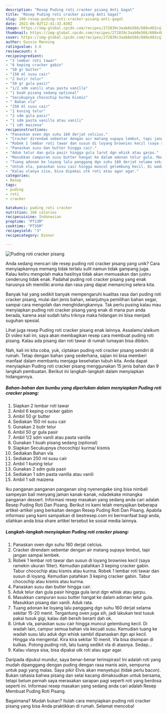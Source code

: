 ```yaml
---
description: "Resep Puding roti cracker pisang Anti Gagal"
title: "Resep Puding roti cracker pisang Anti Gagal"
slug: 100-resep-puding-roti-cracker-pisang-anti-gagal
date: 2021-06-02T12:41:33.830Z
image: https://img-global.cpcdn.com/recipes/272839c3aab8e566/680x482cq70/puding-roti-cracker-pisang-foto-resep-utama.jpg
thumbnail: https://img-global.cpcdn.com/recipes/272839c3aab8e566/680x482cq70/puding-roti-cracker-pisang-foto-resep-utama.jpg
cover: https://img-global.cpcdn.com/recipes/272839c3aab8e566/680x482cq70/puding-roti-cracker-pisang-foto-resep-utama.jpg
author: Gussie Manning
ratingvalue: 3.6
reviewcount: 6
recipeingredient:
- "2 lembar roti tawar"
- "6 keping cracker gabin"
- "50 gr butter"
- "150 ml susu cair"
- "2 butir telur"
- "50 gr gula pasir"
- "1/2 sdm vanili atau pasta vanilla"
- "1 buah pisang sedang optional"
- "Secukupnya chocochip kurma kismis"
- " Bahan vla"
- "250 ml susu cair"
- "1 kuning telur"
- "2 sdm gula pasir"
- "1 sdm pasta vanilla atau vanili"
- "1 sdt maizena"
recipeinstructions:
- "Panaskan oven dgn suhu 160 derjat celcius."
- "Cracker direndam sebentar dengan air matang supaya lembut, tapi jangan sampai lembek."
- "Robek 1 lembar roti tawar dan susun di loyang brownies kecil (saya ramekin ukuran 1liter). Kemudian patahkan 3 keping cracker gabin. Tabur chocochip atau kismis atau kurma. Robek 1 lembar roti tawar dan susun di loyang. Kemudian patahkan 3 keping cracker gabin. Tabur chocochip atau kismis atau kurma."
- "Panaskan susu dan butter hingga cair."
- "Aduk telur dan gula pasir hingga gula larut dgn whisk atau garpu."
- "Masukkan campuran susu butter hangat ke dalam adonan telur gula. Masukkan pisang dan vanili. Aduk rata."
- "Tuang adonan ke loyang lalu panggang dgn suhu 160 derjat selama sekitar 15-20 menit. Tergantung oven juga sih, jadi lakukan test tusuk pakai tusuk gigi, kalau dah bersih berarti dah ok."
- "Untuk vla, panaskan susu cair hingga muncul gelembung kecil. Di wadah lain, campur semua bahan vla kecuali susu. Kemudian tuang ke wadah susu lalu aduk dgn whisk sambil dipanaskan dgn api kecil. Hingga vla mengental. Kira kira sekitar 10 menit. Vla bisa disimpan di kulkas. Potong puding roti, lalu tuang sedikit vla di atasnya. Sedap..."
- "Kalau vlanya sisa, bisa dipakai utk roti atau agar agar."
categories:
- Resep
tags:
- puding
- roti
- cracker

katakunci: puding roti cracker 
nutrition: 168 calories
recipecuisine: Indonesian
preptime: "PT13M"
cooktime: "PT35M"
recipeyield: "3"
recipecategory: Dinner

---
```



![Puding roti cracker pisang](https://img-global.cpcdn.com/recipes/272839c3aab8e566/680x482cq70/puding-roti-cracker-pisang-foto-resep-utama.jpg)

Anda sedang mencari ide resep puding roti cracker pisang yang unik? Cara menyiapkannya memang tidak terlalu sulit namun tidak gampang juga. Kalau keliru mengolah maka hasilnya tidak akan memuaskan dan justru cenderung tidak enak. Padahal puding roti cracker pisang yang enak harusnya sih memiliki aroma dan rasa yang dapat memancing selera kita.

Banyak hal yang sedikit banyak mempengaruhi kualitas rasa dari puding roti cracker pisang, mulai dari jenis bahan, selanjutnya pemilihan bahan segar, sampai cara mengolah dan menghidangkannya. Tak perlu pusing kalau mau menyiapkan puding roti cracker pisang yang enak di mana pun anda berada, karena asal sudah tahu triknya maka hidangan ini bisa menjadi suguhan spesial.

Lihat juga resep Puding roti cracker pisang enak lainnya. Assalamu&#39;alaikum Di video kali ini, saya akan membagikan resep cara membuat puding roti pisang. Kalau ada pisang dan roti tawar di rumah lumayan bisa dibikin.


Nah, kali ini kita coba, yuk, ciptakan puding roti cracker pisang sendiri di rumah. Tetap dengan bahan yang sederhana, sajian ini bisa memberi manfaat dalam membantu menjaga kesehatan tubuh kita. Anda dapat menyiapkan Puding roti cracker pisang menggunakan 15 jenis bahan dan 9 langkah pembuatan. Berikut ini langkah-langkah dalam menyiapkan hidangannya.

<!--inarticleads1-->

##### Bahan-bahan dan bumbu yang diperlukan dalam menyiapkan Puding roti cracker pisang:

1. Siapkan 2 lembar roti tawar
1. Ambil 6 keping cracker gabin
1. Ambil 50 gr butter
1. Sediakan 150 ml susu cair
1. Gunakan 2 butir telur
1. Ambil 50 gr gula pasir
1. Ambil 1/2 sdm vanili atau pasta vanilla
1. Gunakan 1 buah pisang sedang (optional)
1. Siapkan Secukupnya chocochip/ kurma/ kismis
1. Sediakan  Bahan vla
1. Sediakan 250 ml susu cair
1. Ambil 1 kuning telur
1. Gunakan 2 sdm gula pasir
1. Sediakan 1 sdm pasta vanilla atau vanili
1. Ambil 1 sdt maizena


Iku panganan panganan panganan sing nyenengake sing bisa nimbali sampeyan bali menyang jaman kanak-kanak, ndadekake minangka panganan dessert. Informasi resep masakan yang sedang anda cari adalah Resep Puding Roti Dan Pisang. Berikut ini kami telah menyajikan beberapa artikel-artikel yang berkaitan dengan Resep Puding Roti Dan Pisang. Apabila informasi yang kami sampaikan di bestresep.com ini bermanfaat bagi anda, silahkan anda bisa share artikel tersebut ke sosial media lainnya. 

<!--inarticleads2-->

##### Langkah-langkah menyiapkan Puding roti cracker pisang:

1. Panaskan oven dgn suhu 160 derjat celcius.
1. Cracker direndam sebentar dengan air matang supaya lembut, tapi jangan sampai lembek.
1. Robek 1 lembar roti tawar dan susun di loyang brownies kecil (saya ramekin ukuran 1liter). Kemudian patahkan 3 keping cracker gabin. Tabur chocochip atau kismis atau kurma. Robek 1 lembar roti tawar dan susun di loyang. Kemudian patahkan 3 keping cracker gabin. Tabur chocochip atau kismis atau kurma.
1. Panaskan susu dan butter hingga cair.
1. Aduk telur dan gula pasir hingga gula larut dgn whisk atau garpu.
1. Masukkan campuran susu butter hangat ke dalam adonan telur gula. Masukkan pisang dan vanili. Aduk rata.
1. Tuang adonan ke loyang lalu panggang dgn suhu 160 derjat selama sekitar 15-20 menit. Tergantung oven juga sih, jadi lakukan test tusuk pakai tusuk gigi, kalau dah bersih berarti dah ok.
1. Untuk vla, panaskan susu cair hingga muncul gelembung kecil. Di wadah lain, campur semua bahan vla kecuali susu. Kemudian tuang ke wadah susu lalu aduk dgn whisk sambil dipanaskan dgn api kecil. Hingga vla mengental. Kira kira sekitar 10 menit. Vla bisa disimpan di kulkas. Potong puding roti, lalu tuang sedikit vla di atasnya. Sedap...
1. Kalau vlanya sisa, bisa dipakai utk roti atau agar agar.


Daripada dipukul mundur, saya benar-benar terinspirasi! Ini adalah roti yang mudah dipanggang dengan puding dengan rasa manis asin, sempurna untuk pagi yang malas. Saya pikir Elvis akan menyetujui (tidak perlu bacon). Bukan rahasia bahwa pisang dan selai kacang dimaksudkan untuk bersama, tetapi belum pernah saya merasakan sarapan pagi seperti roti yang berdosa seperti ini. Informasi resep masakan yang sedang anda cari adalah Resep Membuat Puding Roti Pisang. 

Bagaimana? Mudah bukan? Itulah cara menyiapkan puding roti cracker pisang yang bisa Anda praktikkan di rumah. Selamat mencoba!
